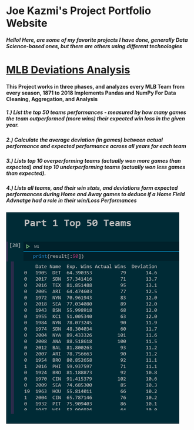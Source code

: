 # Joe Kazmi's Project Portfolio Website 
##### Hello! Here, are some of my favorite projects I have done, generally Data Science-based ones, but there are others using different technologies

# [MLB Deviations Analysis](https://github.com/YussofKazmi/MLB-Deviations-Project)

#### This Project works in three phases, and analyzes every MLB Team from every season, 1871 to 2018 Implements Pandas and NumPy For Data Cleaning, Aggregation, and Analysis
##### 1.) List the top 50 teams performances - measured by how many games the team outperformed (more wins) their expected win loss in the given year.
##### 2.) Calculate the average deviation (in games) between actual performance and expected performance across all years for each team
##### 3.) Lists top 10 overperforming teams (actually won more games than expected) and top 10 underperforming teams (actually won less games than expected).
##### 4.) Lists all teams, and their win stats, and deviations form expected performances during Home and Away games to deduce if a Home Field Advnatge had a role in their win/Loss Performances

![](https://github.com/YussofKazmi/MLB-Deviations-Project/blob/main/MLBProject5Capture.PNG)
